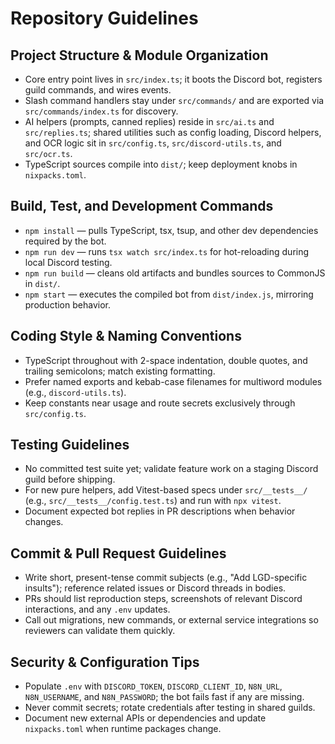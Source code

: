 # Repository Guidelines

## Project Structure & Module Organization
- Core entry point lives in `src/index.ts`; it boots the Discord bot, registers guild commands, and wires events.
- Slash command handlers stay under `src/commands/` and are exported via `src/commands/index.ts` for discovery.
- AI helpers (prompts, canned replies) reside in `src/ai.ts` and `src/replies.ts`; shared utilities such as config loading, Discord helpers, and OCR logic sit in `src/config.ts`, `src/discord-utils.ts`, and `src/ocr.ts`.
- TypeScript sources compile into `dist/`; keep deployment knobs in `nixpacks.toml`.

## Build, Test, and Development Commands
- `npm install` — pulls TypeScript, tsx, tsup, and other dev dependencies required by the bot.
- `npm run dev` — runs `tsx watch src/index.ts` for hot-reloading during local Discord testing.
- `npm run build` — cleans old artifacts and bundles sources to CommonJS in `dist/`.
- `npm start` — executes the compiled bot from `dist/index.js`, mirroring production behavior.

## Coding Style & Naming Conventions
- TypeScript throughout with 2-space indentation, double quotes, and trailing semicolons; match existing formatting.
- Prefer named exports and kebab-case filenames for multiword modules (e.g., `discord-utils.ts`).
- Keep constants near usage and route secrets exclusively through `src/config.ts`.

## Testing Guidelines
- No committed test suite yet; validate feature work on a staging Discord guild before shipping.
- For new pure helpers, add Vitest-based specs under `src/__tests__/` (e.g., `src/__tests__/config.test.ts`) and run with `npx vitest`.
- Document expected bot replies in PR descriptions when behavior changes.

## Commit & Pull Request Guidelines
- Write short, present-tense commit subjects (e.g., "Add LGD-specific insults"); reference related issues or Discord threads in bodies.
- PRs should list reproduction steps, screenshots of relevant Discord interactions, and any `.env` updates.
- Call out migrations, new commands, or external service integrations so reviewers can validate them quickly.

## Security & Configuration Tips
- Populate `.env` with `DISCORD_TOKEN`, `DISCORD_CLIENT_ID`, `N8N_URL`, `N8N_USERNAME`, and `N8N_PASSWORD`; the bot fails fast if any are missing.
- Never commit secrets; rotate credentials after testing in shared guilds.
- Document new external APIs or dependencies and update `nixpacks.toml` when runtime packages change.
